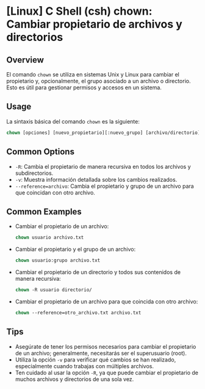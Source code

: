 # [Linux] C Shell (csh) chown: Cambiar propietario de archivos y directorios

## Overview
El comando `chown` se utiliza en sistemas Unix y Linux para cambiar el propietario y, opcionalmente, el grupo asociado a un archivo o directorio. Esto es útil para gestionar permisos y accesos en un sistema.

## Usage
La sintaxis básica del comando `chown` es la siguiente:

```csh
chown [opciones] [nuevo_propietario][:nuevo_grupo] [archivo/directorio]
```

## Common Options
- `-R`: Cambia el propietario de manera recursiva en todos los archivos y subdirectorios.
- `-v`: Muestra información detallada sobre los cambios realizados.
- `--reference=archivo`: Cambia el propietario y grupo de un archivo para que coincidan con otro archivo.

## Common Examples
- Cambiar el propietario de un archivo:
  ```csh
  chown usuario archivo.txt
  ```

- Cambiar el propietario y el grupo de un archivo:
  ```csh
  chown usuario:grupo archivo.txt
  ```

- Cambiar el propietario de un directorio y todos sus contenidos de manera recursiva:
  ```csh
  chown -R usuario directorio/
  ```

- Cambiar el propietario de un archivo para que coincida con otro archivo:
  ```csh
  chown --reference=otro_archivo.txt archivo.txt
  ```

## Tips
- Asegúrate de tener los permisos necesarios para cambiar el propietario de un archivo; generalmente, necesitarás ser el superusuario (root).
- Utiliza la opción `-v` para verificar qué cambios se han realizado, especialmente cuando trabajas con múltiples archivos.
- Ten cuidado al usar la opción `-R`, ya que puede cambiar el propietario de muchos archivos y directorios de una sola vez.